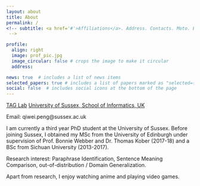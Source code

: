 ```yaml
---
layout: about
title: About
permalink: /
<!-- subtitle: <a href='#'>Affiliations</a>. Address. Contacts. Moto. Etc.
 -->

profile:
  align: right
  image: prof_pic.jpg
  image_circular: false # crops the image to make it circular
  address:

news: true  # includes a list of news items
selected_papers: true # includes a list of papers marked as "selected={true}"
social: false  # includes social icons at the bottom of the page
---
```

[TAG Lab](https://www.sussex.ac.uk/research/centres/ai-research-group/research/nlp)
[University of Sussex, School of Informatics, UK](https://www.sussex.ac.uk/)

Email: qiwei.peng\@sussex.ac.uk


I am currently a third year PhD student at the University of Sussex. Before joining Sussex, I obtained my MSc from the University of Edinburgh under supervision of Prof. Bonnie Webber and Dr. Thomas Kober (2017-18) and a BSc from Sichuan University (2013-2017). 

Research interest: Paraphrase Identification, Sentence Meaning Comparison, out-of-distribution / Domain Generalization.

Apart from research, I enjoy watching anime and playing video games.





<!-- Write your biography here. Tell the world about yourself. Link to your favorite [subreddit](http://reddit.com). You can put a picture in, too. The code is already in, just name your picture `prof_pic.jpg` and put it in the `img/` folder. -->

<!-- Put your address / P.O. box / other info right below your picture. You can also disable any these elements by editing `profile` property of the YAML header of your `_pages/about.md`. Edit `_bibliography/papers.bib` and Jekyll will render your [publications page](/al-folio/publications/) automatically.
 -->
<!-- Link to your social media connections, too. This theme is set up to use [Font Awesome icons](http://fortawesome.github.io/Font-Awesome/) and [Academicons](https://jpswalsh.github.io/academicons/), like the ones below. Add your Facebook, Twitter, LinkedIn, Google Scholar, or just disable all of them.
 -->